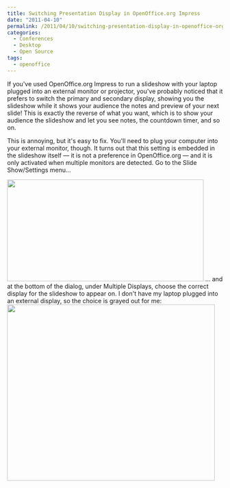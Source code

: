 ```yaml
---
title: Switching Presentation Display in OpenOffice.org Impress
date: "2011-04-10"
permalink: /2011/04/10/switching-presentation-display-in-openoffice-org-impress/
categories:
  - Conferences
  - Desktop
  - Open Source
tags:
  - openoffice
---
```

If you've used OpenOffice.org Impress to run a slideshow with your laptop plugged into an external monitor or projector, you've probably noticed that it prefers to switch the primary and secondary display, showing you the slideshow while it shows your audience the notes and preview of your next slide! This is exactly the reverse of what you want, which is to show your audience the slideshow and let you see notes, the countdown timer, and so on.

This is annoying, but it's easy to fix. You'll need to plug your computer into your external monitor, though. It turns out that this setting is embedded in the slideshow itself &#8212; it is not a preference in OpenOffice.org &#8212; and it is only activated when multiple monitors are detected. Go to the Slide Show/Settings menu&#8230;

<img src="http://www.xaprb.com/blog/wp-content/uploads/2011/04/slide-show-menu.png" alt="" title="slide-show-menu" width="459" height="238" class="alignnone size-full wp-image-2273" /> 
&#8230; and at the bottom of the dialog, under Multiple Displays, choose the correct display for the slideshow to appear on. I don't have my laptop plugged into an external display, so the choice is grayed out for me:

<img src="http://www.xaprb.com/blog/wp-content/uploads/2011/04/slide-show-settings1.png" alt="" title="slide-show-settings" width="485" height="412" class="alignnone size-full wp-image-2275" />
